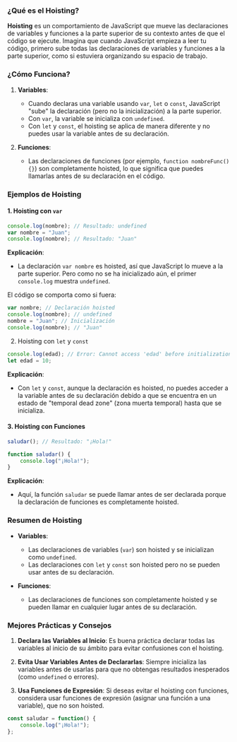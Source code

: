 ### ¿Qué es el Hoisting?

**Hoisting** es un comportamiento de JavaScript que mueve las declaraciones de variables y funciones a la parte superior de su contexto antes de que el código se ejecute. Imagina que cuando JavaScript empieza a leer tu código, primero sube todas las declaraciones de variables y funciones a la parte superior, como si estuviera organizando su espacio de trabajo.

### ¿Cómo Funciona?

1. **Variables**:
    
    - Cuando declaras una variable usando `var`, `let` o `const`, JavaScript "sube" la declaración (pero no la inicialización) a la parte superior.
    - Con `var`, la variable se inicializa con `undefined`.
    - Con `let` y `const`, el hoisting se aplica de manera diferente y no puedes usar la variable antes de su declaración.
2. **Funciones**:
    
    - Las declaraciones de funciones (por ejemplo, `function nombreFunc() {}`) son completamente hoisted, lo que significa que puedes llamarlas antes de su declaración en el código.

### Ejemplos de Hoisting

#### 1. Hoisting con `var`

```js
console.log(nombre); // Resultado: undefined
var nombre = "Juan";
console.log(nombre); // Resultado: "Juan"
```

**Explicación**:

- La declaración `var nombre` es hoisted, así que JavaScript lo mueve a la parte superior. Pero como no se ha inicializado aún, el primer `console.log` muestra `undefined`.

El código se comporta como si fuera:

```js
var nombre; // Declaración hoisted
console.log(nombre); // undefined
nombre = "Juan"; // Inicialización
console.log(nombre); // "Juan"
```

2. Hoisting con `let` y `const`

```js
console.log(edad); // Error: Cannot access 'edad' before initialization
let edad = 10;
```

**Explicación**:

- Con `let` y `const`, aunque la declaración es hoisted, no puedes acceder a la variable antes de su declaración debido a que se encuentra en un estado de "temporal dead zone" (zona muerta temporal) hasta que se inicializa.

#### 3. Hoisting con Funciones

```js
saludar(); // Resultado: "¡Hola!"

function saludar() {
    console.log("¡Hola!");
}
```

**Explicación**:

- Aquí, la función `saludar` se puede llamar antes de ser declarada porque la declaración de funciones es completamente hoisted.

### Resumen de Hoisting

- **Variables**:
    
    - Las declaraciones de variables (`var`) son hoisted y se inicializan como `undefined`.
    - Las declaraciones con `let` y `const` son hoisted pero no se pueden usar antes de su declaración.
- **Funciones**:
    
    - Las declaraciones de funciones son completamente hoisted y se pueden llamar en cualquier lugar antes de su declaración.

### Mejores Prácticas y Consejos

1. **Declara las Variables al Inicio**: Es buena práctica declarar todas las variables al inicio de su ámbito para evitar confusiones con el hoisting.
    
2. **Evita Usar Variables Antes de Declararlas**: Siempre inicializa las variables antes de usarlas para que no obtengas resultados inesperados (como `undefined` o errores).
    
3. **Usa Funciones de Expresión**: Si deseas evitar el hoisting con funciones, considera usar funciones de expresión (asignar una función a una variable), que no son hoisted.

```js
const saludar = function() {
    console.log("¡Hola!");
};
```

